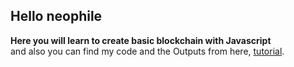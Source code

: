 ## Hello neophile 
**Here you will learn to create basic blockchain with Javascript**  
and also you can find my code and the Outputs from here, [tutorial](https://www.youtube.com/watch?v=zVqczFZr124&list=PLzvRQMJ9HDiTqZmbtFisdXFxul5k0F-Q4&index=1).
